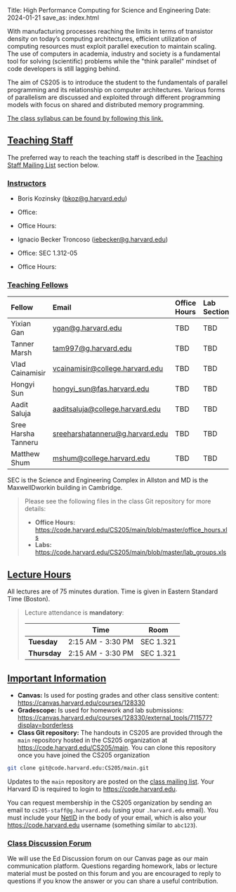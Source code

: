 Title: High Performance Computing for Science and Engineering
Date: 2024-01-21
save_as: index.html

With manufacturing processes reaching the limits in terms of transistor density
on today’s computing architectures, efficient utilization of computing resources
must exploit parallel execution to maintain scaling. The use of computers in
academia, industry and society is a fundamental tool for solving (scientific)
problems while the "think parallel" mindset of code developers is still lagging
behind.

The aim of CS205 is to introduce the student to the fundamentals of parallel
programming and its relationship on computer architectures. Various forms of
parallelism are discussed and exploited through different programming models
with focus on shared and distributed memory programming.

<a href="./pages/syllabus.html">The class syllabus can be found by following this link.</a>


## <a id="staff"></a><a class="anchor-link" href="#staff">Teaching Staff</a>

The preferred way to reach the teaching staff is described in the [Teaching
Staff Mailing List](./#staff-mailinglist) section below.


### <a id="instructor"></a><a class="anchor-link" href="#instructor">Instructors</a>

* Boris Kozinsky (<bkoz@g.harvard.edu>)
* Office:
* Office Hours:

* Ignacio Becker Troncoso (<iebecker@g.harvard.edu>)
* Office: SEC 1.312-05
* Office Hours:

### <a id="tf"></a><a class="anchor-link" href="#tf">Teaching Fellows</a>

| Fellow                      | Email                                  | Office Hours | Lab Section |
|:----------------------------|:---------------------------------------|:-------------|:------------|
| Yixian Gan                   | <ygan@g.harvard.edu>               | TBD  | TBD    |
| Tanner Marsh              | <tam997@g.harvard.edu>   | TBD  | TBD  |
| Vlad Cainamisir         | <vcainamisir@college.harvard.edu>     | TBD | TBD |
| Hongyi Sun              | <hongyi_sun@fas.harvard.edu>          | TBD  | TBD |
| Aadit Saluja             | <aaditsaluja@college.harvard.edu>        | TBD  | TBD    |
| Sree Harsha Tanneru             | <sreeharshatanneru@g.harvard.edu>        | TBD  | TBD    |
| Matthew Shum             | <mshum@college.harvard.edu>        | TBD  | TBD    |

SEC is the Science and Engineering Complex in Allston and MD is the
MaxwellDworkin building in Cambridge.

> Please see the following files in the class Git repository for more details:
>
> * **Office Hours:** <https://code.harvard.edu/CS205/main/blob/master/office_hours.xls>
> * **Labs:** <https://code.harvard.edu/CS205/main/blob/master/lab_groups.xls>

## <a id="hours"></a><a class="anchor-link" href="#hours">Lecture Hours</a>

All lectures are of 75 minutes duration. Time is given in Eastern Standard Time
(Boston).

> Lecture attendance is **mandatory**:
>
> |              | Time           | Room      |
> |--------------|----------------|-----------|
> | **Tuesday**  | 2:15 AM - 3:30 PM | SEC 1.321 |
> | **Thursday** | 2:15 AM - 3:30 PM | SEC 1.321 |


## <a id="important"></a><a class="anchor-link" href="#important">Important Information</a>

* **Canvas:** Is used for posting grades and other class
  sensitive content: <https://canvas.harvard.edu/courses/128330>
* **Gradescope:** Is used for homework and lab submissions: <https://canvas.harvard.edu/courses/128330/external_tools/711577?display=borderless>
* **Class Git repository:** The handouts in CS205 are provided through the `main` repository hosted in the CS205 organization at
  <https://code.harvard.edu/CS205/main>.  You can clone this repository once you have joined the CS205 organization

```bash
git clone git@code.harvard.edu:CS205/main.git
```

  Updates to the `main` repository are posted on the <a href="./#class-mailinglist">class mailing list</a>. Your Harvard ID is
  required to login to <https://code.harvard.edu>.

  You can request  membership in the CS205 organization by sending an email to `cs205-staff@g.harvard.edu` (using your `.harvard.edu` email).  You  must include your [NetID](https://harvard.service-now.com/ithelp?id=kb_article&sys_id=507aca5a1b653700efd8a79b2d4bcb59) in the body of your email, which is also your <https://code.harvard.edu>
  username (something similar to `abc123`).

### <a id="class-forum"></a><a class="anchor-link" href="#class-forum">Class Discussion Forum</a>

We will use the Ed Discussion forum on our Canvas page as our main communication platform. Questions regarding homework, labs or lecture material must be posted on this forum and you are encouraged to reply to questions if you know the answer or you can share a useful contribution.
<!-- TODO: ADD SLACK -->

<!--### <a id="class-mailinglist"></a><a class="anchor-link" href="#class-mailinglist">Class Mailing List</a>

You can optionally sign up to our class mailing list if you would like to be
notified whenever there is new class content available in the class Git
repository.  This is an announcement list only, you cannot post messages to it.
To sign up, send an email to:

> `cs205+subscribe@g.harvard.edu`  
> _(subscribe by sending a blank email to this address; **use the email address
> associated with your HarvardID**)_

*You are required to confirm your subscription.  Simply reply to the confirmation
 email with a blank message to complete the subscription.*-->


<!--### <a id="staff-mailinglist"></a><a class="anchor-link" href="#staff-mailinglist">Teaching Staff Mailing List</a>

You can reach the teaching staff directly by sending your email to the following
mailing list

> `cs205-staff@g.harvard.edu`  
> _(email sent to this list is only seen by the teaching staff; only email
> ending with **`.harvard.edu`** is accepted)_

You are not required to register for this mailing list **but only** email
addresses ending with `.harvard.edu` are accepted (you will receive a rejection
message otherwise).-->
